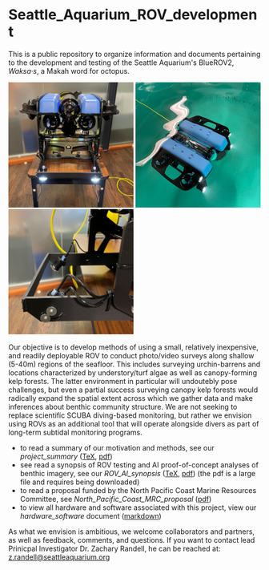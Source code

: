 # Seattle_Aquarium_ROV_development
This is a public repository to organize information and documents pertaining to the development and testing of the Seattle Aquarium's BlueROV2, _Waksa·s_, a Makah word for octopus. 

<p>
  <img src="photos/ROV_front.jpg" width="250" height="250" />
  <img src="photos/ROV_tank.jpg" width="250" height="250" />
  <img src="photos/ROV_frame.jpg" width="250" height="250" />
</p>

Our objective is to develop methods of using a small, relatively inexpensive, and readily deployable ROV to conduct photo/video surveys along shallow (5-40m) regions of the seafloor. This includes surveying urchin-barrens and locations characterized by understory/turf algae as well as canopy-forming kelp forests. The latter environment in particular will undoutebly pose challenges, but even a partial success surveying canopy kelp forests would radically expand the spatial extent across which we gather data and make inferences about benthic community structure. We are not seeking to replace scientific SCUBA diving-based monitoring, but rather we envision using ROVs as an additional tool that will operate alongside divers as part of long-term subtidal monitoring programs. 


* to read a summary of our motivation and methods, see our _project_summary_ ([TeX](https://github.com/zhrandell/Seattle_Aquarium_ROV_development/blob/main/documents/project_summary/CCR_summary_document.tex), [pdf](https://github.com/zhrandell/Seattle_Aquarium_ROV_development/blob/main/documents/project_summary/CCR_summary_document.pdf))
* see read a synopsis of ROV testing and AI proof-of-concept analyses of benthic imagery, see our _ROV_AI_synopsis_ ([TeX](https://github.com/zhrandell/Seattle_Aquarium_ROV_development/blob/main/documents/ROV_AI_synopsis/ROV_AI_synopsis.tex), [pdf](https://github.com/zhrandell/Seattle_Aquarium_ROV_development/blob/main/documents/ROV_AI_synopsis/ROV_AI_synopsis.pdf)) (the pdf is a large file and requires being downloaded)
* to read a proposal funded by the North Pacific Coast Marine Resources Committee, see _North_Pacific_Coast_MRC_proposal_ ([pdf](https://github.com/zhrandell/Seattle_Aquarium_ROV_development/blob/main/documents/North_Pacific_Coast_MRC_proposal/ROV_pilotStudy_NPC-MRC_proposal%2021-23.pdf)) 
* to view all hardware and software associated with this project, view our _hardware_software_ document ([markdown](https://github.com/zhrandell/Seattle_Aquarium_ROV_development/blob/main/documents/hardware_software.md))


As what we envision is ambitious, we welcome collaborators and partners, as well as feedback, comments, and questions. If you want to contact lead Prinicpal Investigator Dr. Zachary Randell, he can be reached at: z.randell@seattleaquarium.org 

